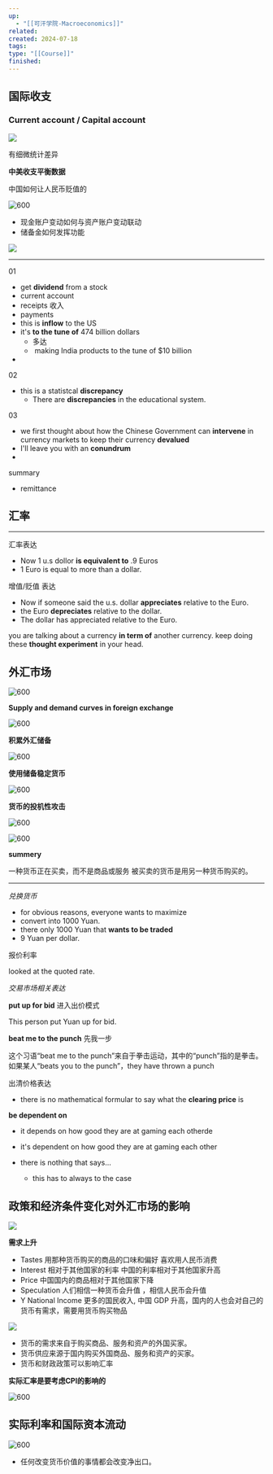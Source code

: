 ```yaml
---
up:
  - "[[可汗学院-Macroeconomics]]"
related: 
created: 2024-07-18
tags: 
type: "[[Course]]"
finished:
---
```





## 国际收支

### Current account / Capital account


![](https://s1.vika.cn/space/2023/04/15/f8e032c8542a4b578b535326107983ac)


有细微统计差异

**中美收支平衡数据**

中国如何让人民币贬值的


![600](https://s1.vika.cn/space/2023/04/15/06d7e6e4c0054f608283d8e03f466da5)


- 现金账户变动如何与资产账户变动联动
- 储备金如何发挥功能


![](https://s1.vika.cn/space/2023/04/15/b58cc193ffa14a219929b1b7b19ae991)

---

01

- get **dividend** from a stock
- current account
- receipts 收入
- payments
- this is **inflow** to the US
- it's **to the tune of** 474 billion dollars
	- 多达
	-  making India products to the tune of $10 billion
- 

02

- this is a statistcal **discrepancy**
	- There are **discrepancies** in the educational system.

03

- we first thought about how the Chinese Government can **intervene** in currency markets to keep their currency **devalued**
- I'll leave you with an **conundrum**
- 


summary

- remittance



## 汇率

---

汇率表达
- Now 1 u.s dollor **is equivalent to**  .9 Euros
- 1 Euro is equal to more than a dollar.

增值/贬值 表达
- Now if someone said the u.s. dollar **appreciates** relative to the Euro.
- the Euro **depreciates** relative to the dollar.
- The dollar has appreciated relative to the Euro.

you are talking about a currency **in term of** another currency.
keep doing these **thought experiment** in your head.

## 外汇市场

![600](https://s1.vika.cn/space/2023/04/16/73aab3460a544a69973f8b911c6f31e5)


**Supply and demand curves in foreign exchange**

![600](https://s1.vika.cn/space/2023/04/16/44dac438f691498a9d18745bf64804ef)

**积累外汇储备**

![600](https://s1.vika.cn/space/2023/04/16/746889b0dedc4258bd126753d4aca1ec)

**使用储备稳定货币**

![600](https://s1.vika.cn/space/2023/04/16/cbf498e03a8847de9f842d09e400f22f)

**货币的投机性攻击**

![600](https://s1.vika.cn/space/2023/04/16/db93ccc82654498faebd51e19f311adb)


![600](https://s1.vika.cn/space/2023/04/16/4b4ec923fa934b7aa8cb1e6d5dac6cdc)


**summery**


一种货币正在买卖，而不是商品或服务
被买卖的货币是用另一种货币购买的。


---

*兑换货币*

- for obvious reasons, everyone wants to maximize
- convert into 1000 Yuan.
- there only 1000 Yuan that **wants to be traded**
- 9 Yuan per dollar.

报价利率

looked at the quoted rate.



*交易市场相关表达*

**put up for bid**  进入出价模式

This person put Yuan up for bid.

**beat me to the punch** 先我一步

这个习语“beat me to the punch”来自于拳击运动，其中的“punch”指的是拳击。如果某人“beats you to the punch”，they have thrown a punch 


出清价格表达

- there is no mathematical formular to say what the **clearing price** is

**be dependent on**

- it depends on how good they are at gaming  each otherde
- it's dependent on how good they are at gaming each other


- there is nothing that says...
	- this has to always to the case


## 政策和经济条件变化对外汇市场的影响

![](https://s1.vika.cn/space/2023/04/17/815432cc65fb478f8d85f2dcbea02978)


**需求上升**

- Tastes 用那种货币购买的商品的口味和偏好  喜欢用人民币消费
- Interest 相对于其他国家的利率 中国的利率相对于其他国家升高
- Price 中国国内的商品相对于其他国家下降
- Speculation 人们相信一种货币会升值 ，相信人民币会升值
- Y National Income 更多的国民收入,  中国 GDP 升高，国内的人也会对自己的货币有需求，需要用货币购买物品



![](https://s1.vika.cn/space/2023/04/17/37fd52326e1a45de9a246e20d9a619e9)



- 货币的需求来自于购买商品、服务和资产的外国买家。
- 货币供应来源于国内购买外国商品、服务和资产的买家。
- 货币和财政政策可以影响汇率


**实际汇率是要考虑CPI的影响的**

![600](https://s1.vika.cn/space/2023/04/17/7dd36f932ac9408e826fa0e09b35273e)


## 实际利率和国际资本流动


![600](https://s1.vika.cn/space/2023/04/17/59a4c39dfc6148b1bf142645e606d7eb)




- 任何改变货币价值的事情都会改变净出口。